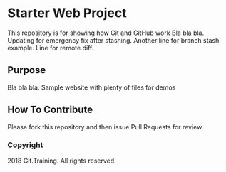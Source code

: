 # Starter Web Project

This repository is for showing how Git and GitHub work
Bla bla bla.
Updating for emergency fix after stashing.
Another line for branch stash example.
Line for remote diff.

## Purpose

Bla bla bla.
Sample website with plenty of files for demos

## How To Contribute

Please fork this repository and then issue Pull Requests for review.

### Copyright

2018 Git.Training. All rights reserved.
